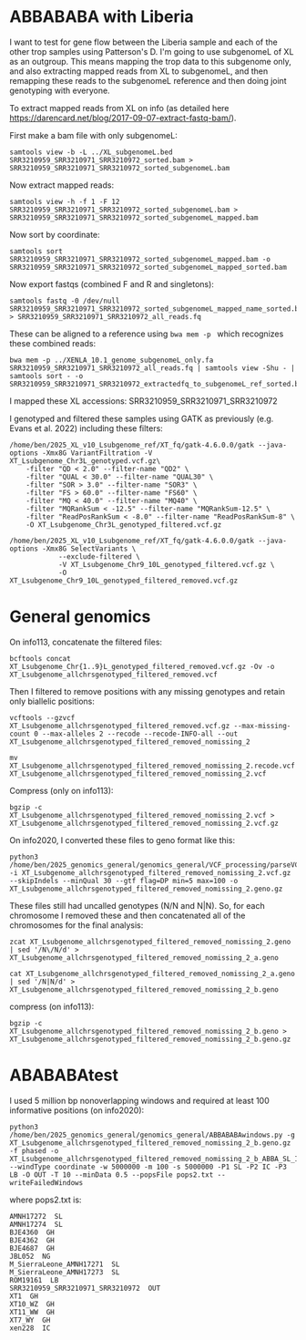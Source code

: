 # ABBABABA with Liberia

I want to test for gene flow between the Liberia sample and each of the other trop samples using Patterson's D. I'm going to use subgenomeL of XL as an outgroup. This means mapping the trop data to this subgenome only, and also extracting mapped reads from XL to subgenomeL, and then remapping these reads to the subgenomeL reference and then doing joint genotyping with everyone.

To extract mapped reads from XL on info (as detailed here https://darencard.net/blog/2017-09-07-extract-fastq-bam/).

First make a bam file with only subgenomeL:
```
samtools view -b -L ../XL_subgenomeL.bed SRR3210959_SRR3210971_SRR3210972_sorted.bam > SRR3210959_SRR3210971_SRR3210972_sorted_subgenomeL.bam
```
Now extract mapped reads:
```
samtools view -h -f 1 -F 12 SRR3210959_SRR3210971_SRR3210972_sorted_subgenomeL.bam > SRR3210959_SRR3210971_SRR3210972_sorted_subgenomeL_mapped.bam
```
Now sort by coordinate:
```
samtools sort SRR3210959_SRR3210971_SRR3210972_sorted_subgenomeL_mapped.bam -o SRR3210959_SRR3210971_SRR3210972_sorted_subgenomeL_mapped_sorted.bam
```
Now export fastqs (combined F and R and singletons):
```
samtools fastq -0 /dev/null SRR3210959_SRR3210971_SRR3210972_sorted_subgenomeL_mapped_name_sorted.bam > SRR3210959_SRR3210971_SRR3210972_all_reads.fq 
```
These can be aligned to a reference using `bwa mem -p ` which recognizes these combined reads:
```
bwa mem -p ../XENLA_10.1_genome_subgenomeL_only.fa SRR3210959_SRR3210971_SRR3210972_all_reads.fq | samtools view -Shu - | samtools sort - -o SRR3210959_SRR3210971_SRR3210972_extractedfq_to_subgenomeL_ref_sorted.bam
```

I mapped these XL accessions: SRR3210959_SRR3210971_SRR3210972

I genotyped and filtered these samples using GATK as previously (e.g. Evans et al. 2022) including these filters:
```
/home/ben/2025_XL_v10_Lsubgenome_ref/XT_fq/gatk-4.6.0.0/gatk --java-options -Xmx8G VariantFiltration -V XT_Lsubgenome_Chr3L_genotyped.vcf.gz\
    -filter "QD < 2.0" --filter-name "QD2" \
    -filter "QUAL < 30.0" --filter-name "QUAL30" \
    -filter "SOR > 3.0" --filter-name "SOR3" \
    -filter "FS > 60.0" --filter-name "FS60" \
    -filter "MQ < 40.0" --filter-name "MQ40" \
    -filter "MQRankSum < -12.5" --filter-name "MQRankSum-12.5" \
    -filter "ReadPosRankSum < -8.0" --filter-name "ReadPosRankSum-8" \
    -O XT_Lsubgenome_Chr3L_genotyped_filtered.vcf.gz
```
```
/home/ben/2025_XL_v10_Lsubgenome_ref/XT_fq/gatk-4.6.0.0/gatk --java-options -Xmx8G SelectVariants \
	        --exclude-filtered \
	        -V XT_Lsubgenome_Chr9_10L_genotyped_filtered.vcf.gz \
	        -O XT_Lsubgenome_Chr9_10L_genotyped_filtered_removed.vcf.gz
```
# General genomics

On info113, concatenate the filtered files:
```
bcftools concat XT_Lsubgenome_Chr{1..9}L_genotyped_filtered_removed.vcf.gz -Ov -o XT_Lsubgenome_allchrsgenotyped_filtered_removed.vcf
```
Then I filtered to remove positions with any missing genotypes and retain only biallelic positions:
```
vcftools --gzvcf XT_Lsubgenome_allchrsgenotyped_filtered_removed.vcf.gz --max-missing-count 0 --max-alleles 2 --recode --recode-INFO-all --out XT_Lsubgenome_allchrsgenotyped_filtered_removed_nomissing_2

mv XT_Lsubgenome_allchrsgenotyped_filtered_removed_nomissing_2.recode.vcf XT_Lsubgenome_allchrsgenotyped_filtered_removed_nomissing_2.vcf
```
Compress (only on info113):
```
bgzip -c XT_Lsubgenome_allchrsgenotyped_filtered_removed_nomissing_2.vcf > XT_Lsubgenome_allchrsgenotyped_filtered_removed_nomissing_2.vcf.gz
```

On info2020, I converted these files to geno format like this:
```
python3 /home/ben/2025_genomics_general/genomics_general/VCF_processing/parseVCF.py -i XT_Lsubgenome_allchrsgenotyped_filtered_removed_nomissing_2.vcf.gz --skipIndels --minQual 30 --gtf flag=DP min=5 max=100 -o XT_Lsubgenome_allchrsgenotyped_filtered_removed_nomissing_2.geno.gz
```

These files still had uncalled genotypes (N/N and N|N). So, for each chromosome I removed these and then concatenated all of the chromosomes for the final analysis:

```
zcat XT_Lsubgenome_allchrsgenotyped_filtered_removed_nomissing_2.geno | sed '/N\/N/d' > XT_Lsubgenome_allchrsgenotyped_filtered_removed_nomissing_2_a.geno

cat XT_Lsubgenome_allchrsgenotyped_filtered_removed_nomissing_2_a.geno | sed '/N|N/d' > XT_Lsubgenome_allchrsgenotyped_filtered_removed_nomissing_2_b.geno
```
compress (on info113):
```
bgzip -c XT_Lsubgenome_allchrsgenotyped_filtered_removed_nomissing_2_b.geno > XT_Lsubgenome_allchrsgenotyped_filtered_removed_nomissing_2_b.geno.gz
```



# ABABABAtest

I used 5 million bp nonoverlapping windows and required at least 100 informative positions (on info2020):

```
python3 /home/ben/2025_genomics_general/genomics_general/ABBABABAwindows.py -g XT_Lsubgenome_allchrsgenotyped_filtered_removed_nomissing_2_b.geno.gz -f phased -o XT_Lsubgenome_allchrsgenotyped_filtered_removed_nomissing_2_b_ABBA_SL_IC_LB_OUT.csv --windType coordinate -w 5000000 -m 100 -s 5000000 -P1 SL -P2 IC -P3 LB -O OUT -T 10 --minData 0.5 --popsFile pops2.txt --writeFailedWindows
```
where pops2.txt is:
```
AMNH17272  SL
AMNH17274  SL
BJE4360  GH
BJE4362  GH
BJE4687  GH
JBL052  NG
M_SierraLeone_AMNH17271  SL
M_SierraLeone_AMNH17273  SL
ROM19161  LB
SRR3210959_SRR3210971_SRR3210972  OUT
XT1  GH
XT10_WZ  GH
XT11_WW  GH
XT7_WY  GH
xen228  IC
```
